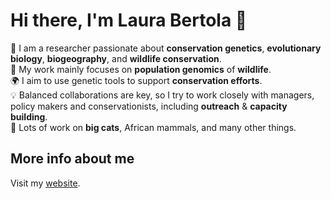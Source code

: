 # Hi there, I'm Laura Bertola 👋

🔬 I am a researcher passionate about **conservation genetics**, **evolutionary biology**, **biogeography**, and **wildlife conservation**.  
🧬 My work mainly focuses on **population genomics** of **wildlife**.  
🌍 I aim to use genetic tools to support **conservation efforts**.  
💡 Balanced collaborations are key, so I try to work closely with managers, policy makers and conservationists, including **outreach** & **capacity building**.  
🦁 Lots of work on **big cats**, African mammals, and many other things.  

## More info about me
Visit my [website](https://laurabertola1.wixsite.com/mysite).
